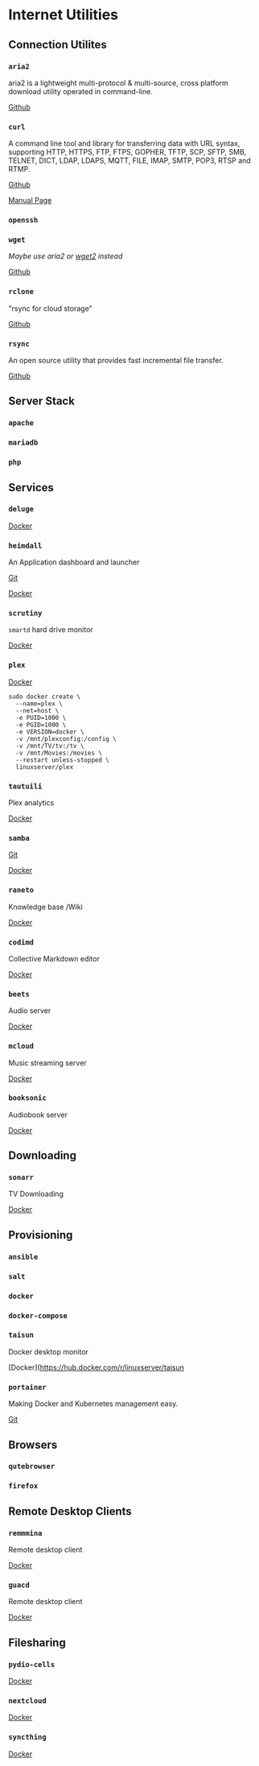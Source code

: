 # Internet Utilities

## Connection Utilites

### `aria2`
aria2 is a lightweight multi-protocol & multi-source, cross platform download utility operated in command-line. 

[Github](https://github.com/aria2/aria2)

### `curl`
A command line tool and library for transferring data with URL syntax, supporting HTTP, HTTPS, FTP, FTPS, GOPHER, TFTP, SCP, SFTP, SMB, TELNET, DICT, LDAP, LDAPS, MQTT, FILE, IMAP, SMTP, POP3, RTSP and RTMP.

[Github](https://github.com/curl/curl)

[Manual Page](https://curl.haxx.se/docs/manual.html)

### `openssh`

### `wget`
_Maybe use aria2 or [wget2](https://github.com/rockdaboot/wget2) instead_

[Github](https://github.com/mirror/wget)

### `rclone`
"rsync for cloud storage" 

[Github](https://github.com/rclone/rclone)

### `rsync`
An open source utility that provides fast incremental file transfer. 

[Github](https://github.com/WayneD/rsync)

## Server Stack
### `apache`
### `mariadb`
### `php`

## Services
### `deluge`

[Docker](https://hub.docker.com/r/linuxserver/deluge)

### `heimdall`
An Application dashboard and launcher 

[Git](https://github.com/linuxserver/Heimdall)

[Docker](https://hub.docker.com/r/linuxserver/heimdall)



### `scrutiny`
`smartd` hard drive monitor

[Docker](https://hub.docker.com/r/linuxserver/scrutiny)

### `plex`

[Docker](https://hub.docker.com/r/linuxserver/plex)

```
sudo docker create \
  --name=plex \
  --net=host \
  -e PUID=1000 \
  -e PGID=1000 \
  -e VERSION=docker \
  -v /mnt/plexconfig:/config \
  -v /mnt/TV/tv:/tv \
  -v /mnt/Movies:/movies \
  --restart unless-stopped \
  linuxserver/plex
  ```

### `tautuili`
Plex analytics

[Docker](https://hub.docker.com/r/linuxserver/tautulli)

### `samba`
[Git](https://gitlab.com/samba-team/samba)

[Docker](https://github.com/dperson/samba)

### `raneto`
Knowledge base /Wiki

[Docker](https://hub.docker.com/r/linuxserver/raneto)

### `codimd`
Collective Markdown editor

[Docker](https://hub.docker.com/r/linuxserver/codimd)

### `beets`
Audio server

[Docker](https://hub.docker.com/r/linuxserver/beets)

### `mcloud`
Music streaming server

[Docker](https://hub.docker.com/r/linuxserver/mstream)

### `booksonic`
Audiobook server

[Docker](https://hub.docker.com/r/linuxserver/booksonic)

## Downloading

### `sonarr`
TV Downloading

[Docker](https://hub.docker.com/r/linuxserver/sonarr)



## Provisioning
### `ansible`
### `salt`
### `docker`
### `docker-compose`

### `taisun`
Docker desktop monitor

[Docker](https://hub.docker.com/r/linuxserver/taisun

### `portainer`
Making Docker and Kubernetes management easy. 

[Git](https://github.com/portainer/portainer)

## Browsers
### `qutebrowser`
### `firefox`

## Remote Desktop Clients

### `remmmina`
Remote desktop client

[Docker](https://hub.docker.com/r/linuxserver/remmina)

### `guacd`
Remote desktop client

[Docker](https://hub.docker.com/r/linuxserver/guacd)

## Filesharing

### `pydio-cells`
[Docker](https://hub.docker.com/r/linuxserver/pydio-cells)

### `nextcloud`
[Docker](https://hub.docker.com/r/linuxserver/nextcloud)

### `syncthing`
[Docker](https://hub.docker.com/r/linuxserver/syncthing)
